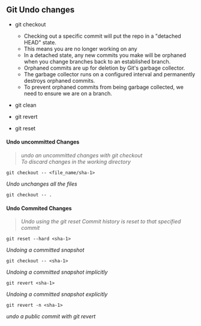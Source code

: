 ## Git Undo changes

- git checkout
  >    
  - Checking out a specific commit will put the repo in a "detached HEAD" state.
  - This means you are no longer working on any
  - In a detached state, any new commits you make will be orphaned when you change branches back to an established branch.
  - Orphaned commits are up for deletion by Git's garbage collector.
  - The garbage collector runs on a configured interval and permanently destroys orphaned commits.
  - To prevent orphaned commits from being garbage collected, we need to ensure we are on a branch.

- git clean
- git revert
- git reset


#### Undo uncommitted Changes
> _undo an uncommitted changes with git checkout_  
_To  discard changes in the working directory_
```
git checkout -- <file_name/sha-1>
```
_Undo unchanges all the files_
```
git checkout -- .
```
#### Undo Commited Changes
>_Undo using the git reset_
_Commit history is reset to that specified commit_
```
git reset --hard <sha-1>
```
_Undoing a committed snapshot_
```
git checkout -- <sha-1>
```
_Undoing a committed snapshot implicitly_
```
git revert <sha-1>
```
_Undoing a committed snapshot explicitly_
```
git revert -n <sha-1>
```

_undo a public commit with git revert_

